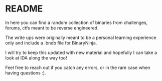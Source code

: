 # README
In here you can find a random collection of binaries from challenges, forums, ctfs meant to be reverse engineered.  

The write ups were originally meant to be a personal learning experience only and include a .bndb file for BinaryNinja. 

I will try to keep this updated with new material and hopefully I can take a look at IDA along the way too!  

Feel free to reach out if you catch any errors, or in the rare case when having questions :).



